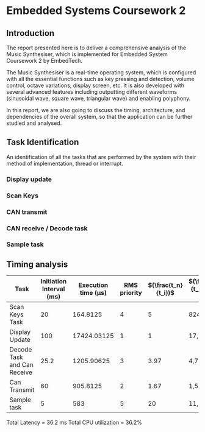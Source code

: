 # Embedded Systems Coursework 2
## Introduction

The report presented here is to deliver a comprehensive analysis of the Music Synthesiser, which is implemented for Embedded System Coursework 2 by EmbedTech.

The Music Synthesiser is a real-time operating system, which is configured with all the essential functions such as key pressing and detection, volume control, octave variations, display screen, etc. It is also developed with several advanced features including outputting different waveforms (sinusoidal wave, square wave, triangular wave) and enabling polyphony.

In this report, we are also going to discuss the timing, architecture, and dependencies of the overall system, so that the application can be further studied and analysed.


## Task Identification
  An identification of all the tasks that are performed by the system with their method of implementation, thread or interrupt.
### Display update
### Scan Keys
### CAN transmit
### CAN receive / Decode task
### Sample task


## Timing analysis
| Task   | Initiation Interval (ms) |Execution time (μs)| RMS priority | $(\frac{t_n}{t_i})$ | $(\frac{t_n}{t_i})*T_i$ (μs)| $(\frac{T_i}{t_i})$ (%)|
| ----------------| -------------------------|-------------------|--------------|-------|-------------------------------------------------| ----|
| Scan Keys Task  | 20   | 164.8125          | 4  | 5     | 824.06   | 0.824 | 
| Display Update    | 100 | 17424.03125       | 1    | 1     | 17,424.03| 17.42|
| Decode Task and Can Receive    | 25.2  | 1205.90625        | 3       | 3.97  | 4,785.34  | 4.79 |
| Can Transmit    | 60  | 905.8125          | 2     | 1.67  | 1,509.69   | 1.51|
| Sample task     | 5  | 583               | 5   | 20    | 11,660  | 11.66|


Total Latency = 36.2 ms
Total CPU utilization = 36.2%
